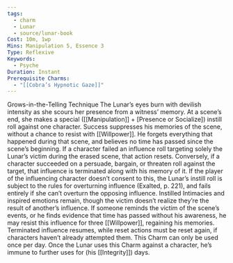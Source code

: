 ```yaml
---
tags:
  - charm
  - Lunar
  - source/lunar-book
Cost: 10m, 1wp
Mins: Manipulation 5, Essence 3
Type: Reflexive
Keywords:
  - Psyche
Duration: Instant
Prerequisite Charms:
  - "[[Cobra’s Hypnotic Gaze]]"
---
```

Grows-in-the-Telling Technique The Lunar’s eyes burn with devilish intensity as she scours her presence from a witness’ memory. At a scene’s end, she makes a special ([[Manipulation]] + [Presence or Socialize]) instill roll against one character. Success suppresses his memories of the scene, without a chance to resist with [[Willpower]]. He forgets everything that happened during that scene, and believes no time has passed since the scene’s beginning. If a character failed an influence roll targeting solely the Lunar’s victim during the erased scene, that action resets. Conversely, if a character succeeded on a persuade, bargain, or threaten roll against the target, that influence is terminated along with his memory of it. If the player of the influencing character doesn’t consent to this, the Lunar’s instill roll is subject to the rules for overturning influence (Exalted, p. 221), and fails entirely if she can’t overturn the opposing influence. Instilled Intimacies and inspired emotions remain, though the victim doesn’t realize they’re the result of another’s influence. If someone reminds the victim of the scene’s events, or he finds evidence that time has passed without his awareness, he may resist this influence for three [[Willpower]], regaining his memories. Terminated influence resumes, while reset actions must be reset again, if characters haven’t already attempted them. This Charm can only be used once per day. Once the Lunar uses this Charm against a character, he’s immune to further uses for (his [[Integrity]]) days.